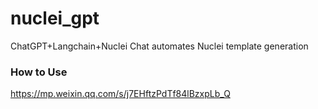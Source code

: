 # nuclei_gpt
ChatGPT+Langchain+Nuclei Chat automates Nuclei template generation


### How to Use
https://mp.weixin.qq.com/s/j7EHftzPdTf84lBzxpLb_Q
